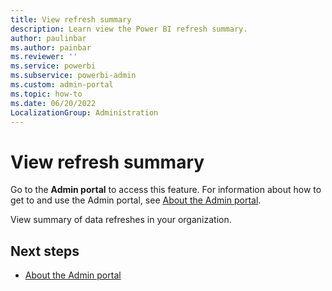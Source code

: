 ```yaml
---
title: View refresh summary
description: Learn view the Power BI refresh summary.
author: paulinbar
ms.author: painbar
ms.reviewer: ''
ms.service: powerbi
ms.subservice: powerbi-admin
ms.custom: admin-portal
ms.topic: how-to
ms.date: 06/20/2022
LocalizationGroup: Administration
---
```


# View refresh summary

Go to the **Admin portal** to access this feature. For information about how to get to and use the Admin portal, see [About the Admin portal](service-admin-portal.md).

View summary of data refreshes in your organization.

## Next steps

* [About the Admin portal](service-admin-portal.md)